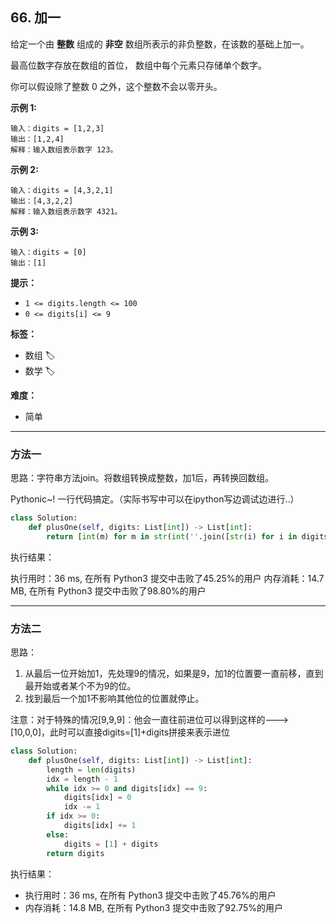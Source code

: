 ## 66. 加一

给定一个由 **整数** 组成的 **非空** 数组所表示的非负整数，在该数的基础上加一。

最高位数字存放在数组的首位， 数组中每个元素只存储单个数字。

你可以假设除了整数 0 之外，这个整数不会以零开头。


**示例 1:**
```
输入：digits = [1,2,3]
输出：[1,2,4]
解释：输入数组表示数字 123。
```


**示例 2:**
```
输入：digits = [4,3,2,1]
输出：[4,3,2,2]
解释：输入数组表示数字 4321。
```

**示例 3:**
```
输入：digits = [0]
输出：[1]
```


**提示：**

- `1 <= digits.length <= 100`
- `0 <= digits[i] <= 9`


**标签：**
- 数组 🏷️
- 数学 🏷️


**难度：**
- 简单


-----------------------------

### 方法一

思路：字符串方法join。将数组转换成整数，加1后，再转换回数组。

Pythonic~! 一行代码搞定。（实际书写中可以在ipython写边调试边进行..）

```python
class Solution:
    def plusOne(self, digits: List[int]) -> List[int]:
        return [int(m) for m in str(int(''.join([str(i) for i in digits]))+1)]
```
执行结果：

执行用时：36 ms, 在所有 Python3 提交中击败了45.25%的用户
内存消耗：14.7 MB, 在所有 Python3 提交中击败了98.80%的用户

-----------------------------


### 方法二

思路：
1. 从最后一位开始加1，先处理9的情况，如果是9，加1的位置要一直前移，直到最开始或者某个不为9的位。
2. 找到最后一个加1不影响其他位的位置就停止。

注意：对于特殊的情况[9,9,9]：他会一直往前进位可以得到这样的--->[10,0,0]，此时可以直接digits=[1]+digits拼接来表示进位


```python
class Solution:
    def plusOne(self, digits: List[int]) -> List[int]:
        length = len(digits)
        idx = length - 1
        while idx >= 0 and digits[idx] == 9:
            digits[idx] = 0
            idx -= 1 
        if idx >= 0:
            digits[idx] += 1
        else:
            digits = [1] + digits
        return digits
```

执行结果：
- 执行用时：36 ms, 在所有 Python3 提交中击败了45.76%的用户
- 内存消耗：14.8 MB, 在所有 Python3 提交中击败了92.75%的用户